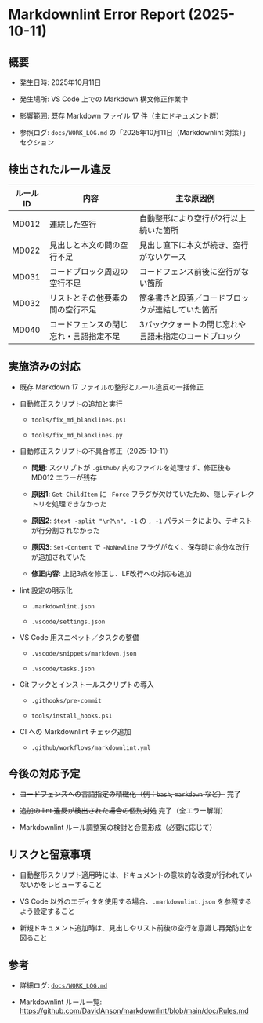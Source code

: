 # Markdownlint Error Report (2025-10-11)

## 概要

- 発生日時: 2025年10月11日

- 発生場所: VS Code 上での Markdown 構文修正作業中

- 影響範囲: 既存 Markdown ファイル 17 件（主にドキュメント群）

- 参照ログ: `docs/WORK_LOG.md` の「2025年10月11日（Markdownlint 対策）」セクション

## 検出されたルール違反

| ルールID | 内容 | 主な原因例 |
| --- | --- | --- |
| MD012 | 連続した空行 | 自動整形により空行が2行以上続いた箇所 |
| MD022 | 見出しと本文の間の空行不足 | 見出し直下に本文が続き、空行がないケース |
| MD031 | コードブロック周辺の空行不足 | コードフェンス前後に空行がない箇所 |
| MD032 | リストとその他要素の間の空行不足 | 箇条書きと段落／コードブロックが連結していた箇所 |
| MD040 | コードフェンスの閉じ忘れ・言語指定不足 | 3バッククォートの閉じ忘れや言語未指定のコードブロック |

## 実施済みの対応

- 既存 Markdown 17 ファイルの整形とルール違反の一括修正

- 自動修正スクリプトの追加と実行

  - `tools/fix_md_blanklines.ps1`

  - `tools/fix_md_blanklines.py`

- 自動修正スクリプトの不具合修正（2025-10-11）

  - **問題**: スクリプトが `.github/` 内のファイルを処理せず、修正後も MD012 エラーが残存

  - **原因1**: `Get-ChildItem` に `-Force` フラグが欠けていたため、隠しディレクトリを処理できなかった

  - **原因2**: `$text -split "\r?\n", -1` の `, -1` パラメータにより、テキストが行分割されなかった

  - **原因3**: `Set-Content` で `-NoNewline` フラグがなく、保存時に余分な改行が追加されていた

  - **修正内容**: 上記3点を修正し、LF改行への対応も追加

- lint 設定の明示化

  - `.markdownlint.json`

  - `.vscode/settings.json`

- VS Code 用スニペット／タスクの整備

  - `.vscode/snippets/markdown.json`

  - `.vscode/tasks.json`

- Git フックとインストールスクリプトの導入

  - `.githooks/pre-commit`

  - `tools/install_hooks.ps1`

- CI への Markdownlint チェック追加

  - `.github/workflows/markdownlint.yml`

## 今後の対応予定

- ~~コードフェンスへの言語指定の精緻化（例：`bash`, `markdown` など）~~ 完了

- ~~追加の lint 違反が検出された場合の個別対処~~ 完了（全エラー解消）

- Markdownlint ルール調整案の検討と合意形成（必要に応じて）

## リスクと留意事項

- 自動整形スクリプト適用時には、ドキュメントの意味的な改変が行われていないかをレビューすること

- VS Code 以外のエディタを使用する場合、`.markdownlint.json` を参照するよう設定すること

- 新規ドキュメント追加時は、見出しやリスト前後の空行を意識し再発防止を図ること

## 参考

- 詳細ログ: [`docs/WORK_LOG.md`](./WORK_LOG.md)

- Markdownlint ルール一覧: <https://github.com/DavidAnson/markdownlint/blob/main/doc/Rules.md>

